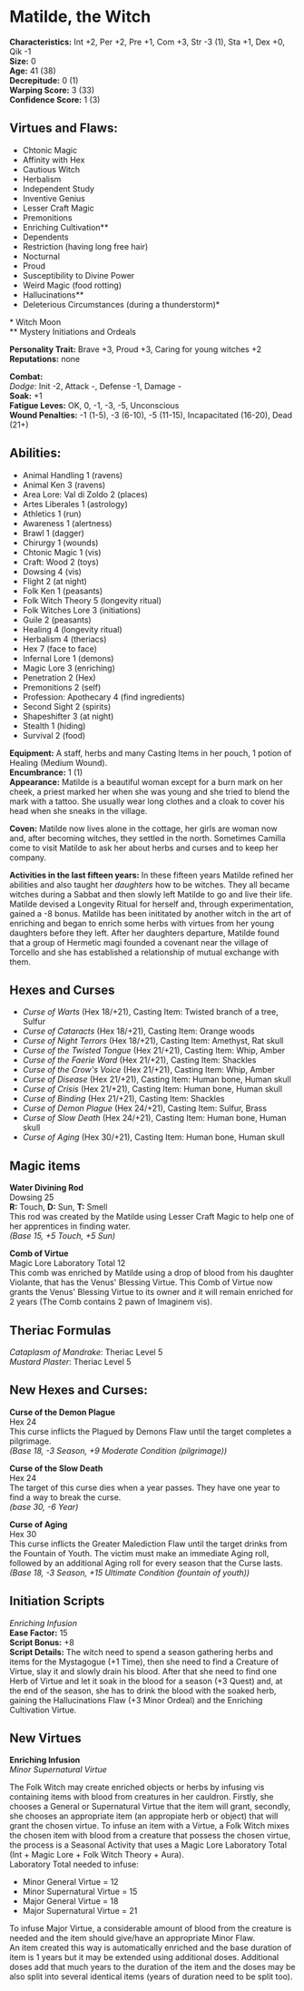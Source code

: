 # Matilde, the Witch

**Characteristics:** Int +2, Per +2, Pre +1, Com +3, Str -3 (1), Sta +1, Dex +0, Qik -1  
**Size:** 0  
**Age:** 41 (38)  
**Decrepitude:** 0 (1)  
**Warping Score:** 3 (33)  
**Confidence Score:** 1 (3)

## Virtues and Flaws:

- Chtonic Magic
- Affinity with Hex
- Cautious Witch
- Herbalism
- Independent Study
- Inventive Genius
- Lesser Craft Magic
- Premonitions
- Enriching Cultivation**
- Dependents
- Restriction (having long free hair)
- Nocturnal
- Proud
- Susceptibility to Divine Power
- Weird Magic (food rotting)
- Hallucinations**
- Deleterious Circumstances (during a thunderstorm)*

\* Witch Moon  
** Mystery Initiations and Ordeals

**Personality Trait:** Brave +3, Proud +3, Caring for young witches +2  
**Reputations:** none

**Combat:**  
*Dodge*: Init -2, Attack -, Defense -1, Damage -  
**Soak:** +1  
**Fatigue Leves:** OK, 0, -1, -3, -5, Unconscious  
**Wound Penalties:** -1 (1-5), -3 (6-10), -5 (11-15), Incapacitated (16-20), Dead (21+)

## Abilities:

+ Animal Handling 1 (ravens)
+ Animal Ken 3 (ravens)
+ Area Lore: Val di Zoldo 2 (places)
+ Artes Liberales 1 (astrology)
+ Athletics 1 (run)
+ Awareness 1 (alertness)
+ Brawl 1 (dagger)
+ Chirurgy 1 (wounds)
+ Chtonic Magic 1 (vis)
+ Craft: Wood 2 (toys)
+ Dowsing 4 (vis)
+ Flight 2 (at night)
+ Folk Ken 1 (peasants)
+ Folk Witch Theory 5 (longevity ritual)
+ Folk Witches Lore 3 (initiations)
+ Guile 2 (peasants)
+ Healing 4 (longevity ritual)
+ Herbalism 4 (theriacs)
+ Hex 7 (face to face)
+ Infernal Lore 1 (demons)
+ Magic Lore 3 (enriching)
+ Penetration 2 (Hex)
+ Premonitions 2 (self)
+ Profession: Apothecary 4 (find ingredients)
+ Second Sight 2 (spirits)
+ Shapeshifter 3 (at night)
+ Stealth 1 (hiding)
+ Survival 2 (food)

**Equipment:** A staff, herbs and many Casting Items in her pouch, 1 potion of Healing (Medium Wound).  
**Encumbrance:** 1 (1)  
**Appearance:** Matilde is a beautiful woman except for a burn mark on her cheek, a priest marked her when she was young and she tried to blend the mark with a tattoo. She usually wear long clothes and a cloak to cover his head when she sneaks in the village.

**Coven:** Matilde now lives alone in the cottage, her girls are woman now and, after becoming witches, they settled in the north. Sometimes Camilla come to visit Matilde to ask her about herbs and curses and to keep her company.

**Activities in the last fifteen years:** In these fifteen years Matilde refined her abilities and also taught her *daughters* how to be witches. They all became witches during a Sabbat and then slowly left Matilde to go and live their life. Matilde devised a Longevity Ritual for herself and, through experimentation, gained a -8 bonus. Matilde has been inititated by another witch in the art of enriching and began to enrich some herbs with virtues from her young daughters before they left. After her daughters departure, Matilde found that a group of Hermetic magi founded a covenant near the village of Torcello and she has established a relationship of mutual exchange with them.

## Hexes and Curses

+ *Curse of Warts* (Hex 18/+21), Casting Item: Twisted branch of a tree, Sulfur
+ *Curse of Cataracts* (Hex 18/+21), Casting Item: Orange woods
+ *Curse of Night Terrors* (Hex 18/+21), Casting Item: Amethyst, Rat skull
+ *Curse of the Twisted Tongue* (Hex 21/+21), Casting Item: Whip, Amber
+ *Curse of the Faerie Ward* (Hex 21/+21), Casting Item: Shackles
+ *Curse of the Crow's Voice* (Hex 21/+21), Casting Item: Whip, Amber
+ *Curse of Disease* (Hex 21/+21), Casting Item: Human bone, Human skull
+ *Curse of Crisis* (Hex 21/+21), Casting Item: Human bone, Human skull
+ *Curse of Binding* (Hex 21/+21), Casting Item: Shackles
+ *Curse of Demon Plague* (Hex 24/+21), Casting Item: Sulfur, Brass
+ *Curse of Slow Death* (Hex 24/+21), Casting Item: Human bone, Human skull
+ *Curse of Aging* (Hex 30/+21), Casting Item: Human bone, Human skull

## Magic items

**Water Divining Rod**  
Dowsing 25  
**R:** Touch, **D:** Sun, **T:** Smell  
This rod was created by the Matilde using Lesser Craft Magic to help one of her apprentices in finding water.  
*(Base 15, +5 Touch, +5 Sun)*

**Comb of Virtue**  
Magic Lore Laboratory Total 12  
This comb was enriched by Matilde using a drop of blood from his daughter Violante, that has the Venus' Blessing Virtue. This Comb of Virtue now grants the Venus' Blessing Virtue to its owner and it will remain enriched for 2 years (The Comb contains 2 pawn of Imaginem vis).

## Theriac Formulas

*Cataplasm of Mandrake*: Theriac Level 5  
*Mustard Plaster*: Theriac Level 5

## New Hexes and Curses:

**Curse of the Demon Plague**  
Hex 24  
This curse inflicts the Plagued by Demons Flaw until the target completes a pilgrimage.  
*(Base 18, -3 Season, +9 Moderate Condition (pilgrimage))*

**Curse of the Slow Death**  
Hex 24  
The target of this curse dies when a year passes. They have one year to find a way to break the curse.  
*(base 30, -6 Year)*

**Curse of Aging**  
Hex 30  
This curse inflicts the Greater Malediction Flaw until the target drinks from the Fountain of Youth. The victim must make an immediate Aging roll, followed by an additional Aging roll for every season that the Curse lasts.  
*(Base 18, -3 Season, +15 Ultimate Condition (fountain of youth))*

## Initiation Scripts

*Enriching Infusion*  
**Ease Factor:** 15  
**Script Bonus:** +8  
**Script Details:** The witch need to spend a season gathering herbs and items for the Mystagogue (+1 Time), then she need to find a Creature of Virtue, slay it and slowly drain his blood. After that she need to find one Herb of Virtue and let it soak in the blood for a season (+3 Quest) and, at the end of the season, she has to drink the blood with the soaked herb, gaining the Hallucinations Flaw (+3 Minor Ordeal) and the Enriching Cultivation Virtue.

## New Virtues

**Enriching Infusion**  
*Minor Supernatural Virtue*

The Folk Witch may create enriched objects or herbs by infusing vis containing items with blood from creatures in her cauldron. Firstly, she chooses a General or Supernatural Virtue that the item will grant, secondly, she chooses an appropriate item (an appropiate herb or object) that will grant the chosen virtue. To infuse an item with a Virtue, a Folk Witch mixes the chosen item with blood from a creature that possess the chosen virtue, the process is a Seasonal Activity that uses a Magic Lore Laboratory Total (Int + Magic Lore + Folk Witch Theory + Aura).  
Laboratory Total needed to infuse:  

+ Minor General Virtue = 12
+ Minor Supernatural Virtue = 15
+ Major General Virtue = 18
+ Major Supernatural Virtue = 21

To infuse Major Virtue, a considerable amount of blood from the creature is needed and the item should give/have an appropriate Minor Flaw.  
An item created this way is automatically enriched and the base duration of item is 1 years but it may be extended using additional doses. Additional doses add that much years to the duration of the item and the doses may be also split into several identical items (years of duration need to be split too).  

